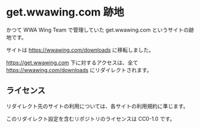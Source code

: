 # get.wwawing.com 跡地
かつて WWA Wing Team で管理していた get.wwawing.com というサイトの跡地です。

サイトは https://wwawing.com/downloads に移転しました。

https://get.wwawing.com 下に対するアクセスは、全て https://wwawing.com/downloads にリダイレクトされます。

## ライセンス
リダイレクト先のサイトの利用については、各サイトの利用規約に準じます。

このリダイレクト設定を含むリポジトリのライセンスは CC0-1.0 です。
